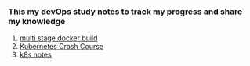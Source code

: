 ### This my devOps study notes to track my progress and share my knowledge
1. [multi stage docker build](DevOps/Docker-multistage-build.md)
2. [Kubernetes Crash Course](DevOps/Kubernetes-crash-course/kubernetes-crash-course.md)
3. [k8s notes](https://<user.name>.github.io/<repo.name>/DevOps/Export-9e91690b-ccd0-4206-aa34-99a9e7b9154d/index.html)